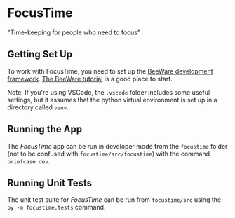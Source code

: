 # FocusTime

"Time-keeping for people who need to focus"

## Getting Set Up

To work with FocusTime, you need to set up the [BeeWare development framework](https://beeware.org/). [The BeeWare tutorial](https://docs.beeware.org/en/latest/) is a good place to start.

Note: If you're using VSCode, the `.vscode` folder includes some useful settings, but it assumes that the python virtual environment is set up in a directory called `venv`.

## Running the App

The *FocusTime* app can be run in developer mode from the `focustime` folder (not to be confused with `focustime/src/focustime`) with the command `briefcase dev`.

## Running Unit Tests

The unit test suite for *FocusTime* can be run from `focustime/src` using the `py -m focustime.tests` command.
